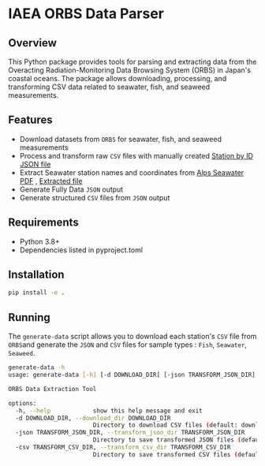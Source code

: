 # IAEA ORBS Data Parser

## Overview

This Python package provides tools for parsing and extracting data from the Overacting Radiation-Monitoring Data Browsing System (ORBS) in Japan's coastal oceans.
The package allows downloading, processing, and transforming CSV data related to seawater, fish, and seaweed measurements.

## Features

- Download datasets from `ORBS` for seawater, fish, and seaweed measurements
- Process and transform raw `CSV` files with manually created [Station by ID JSON file](src/iaea/orbs/stations/station_by_id.json)
- Extract Seawater station names and coordinates from [Alps Seawater PDF](src/iaea/orbs/stations/R6zahyo.pdf) , [Extracted file](src/iaea/orbs/stations/station_points.csv)
- Generate Fully Data `JSON` output
- Generate structured `CSV` files from `JSON` output

## Requirements

- Python 3.8+
- Dependencies listed in pyproject.toml

## Installation

```sh
pip install -e .
```

## Running

The `generate-data` script allows you to download each station's `CSV` file from `ORBS`and generate the `JSON`  and `CSV` files for sample types : `Fish`, `Seawater`, `Seaweed`.

```sh
generate-data -h
usage: generate-data [-h] [-d DOWNLOAD_DIR] [-json TRANSFORM_JSON_DIR] [-csv TRANSFORM_CSV_DIR]

ORBS Data Extraction Tool

options:
  -h, --help            show this help message and exit
  -d DOWNLOAD_DIR, --download_dir DOWNLOAD_DIR
                        Directory to download CSV files (default: downloaded_CSVs)
  -json TRANSFORM_JSON_DIR, --transform_json_dir TRANSFORM_JSON_DIR
                        Directory to save transformed JSON files (default: stations/transformed/json)
  -csv TRANSFORM_CSV_DIR, --transform_csv_dir TRANSFORM_CSV_DIR
                        Directory to save transformed CSV files (default: stations/transformed/csv)
```
